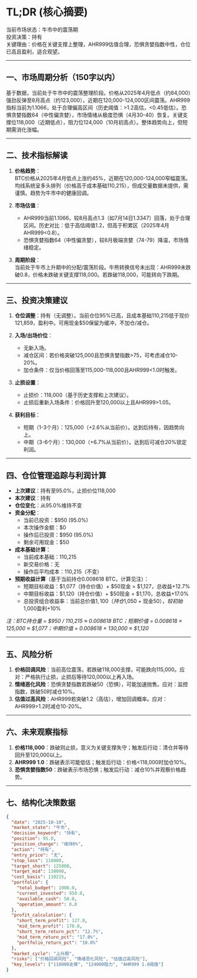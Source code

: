 # TL;DR (核心摘要)
当前市场状态：牛市中的震荡期  
投资决策：持有  
关键理由：价格在关键支撑上整理，AHR999估值合理，恐惧贪婪指数中性，仓位已高且盈利，适合观望。

---

## 一、市场周期分析（150字以内）
基于数据，当前处于牛市中的震荡整理阶段。价格从2025年4月低点（约84,000）强劲反弹至8月高点（约123,000），近期在120,000-124,000区间震荡。AHR999指标当前为1.1066，处于合理偏高区间（历史阈值：>1.2高估，<0.45低估）。恐惧贪婪指数64（中性偏贪婪），市场情绪从极度恐惧（4月30-40）恢复。关键支撑位118,000（近期低点），阻力位124,000（10月初高点）。整体趋势向上，但短期需消化涨幅。

---

## 二、技术指标解读
1. **价格趋势**：  
   BTC价格从2025年4月低点上涨约45%，近期在120,000-124,000窄幅震荡。均线系统呈多头排列（价格高于成本基础110,215），但成交量数据未提供，需谨慎。趋势为牛市中的健康回调。

2. **市场估值**：  
   - AHR999当前1.1066，较8月高点1.3（如7月14日1.3347）回落，处于合理区间。历史对比：低于高估阈值1.2，但高于积累区（2025年4月AHR999<0.8）。  
   - 恐惧贪婪指数64（中性偏贪婪），较8月极端贪婪（74-79）降温，市场情绪稳定。

3. **周期阶段**：  
   当前处于牛市上升期中的分配/震荡阶段。牛熊转换信号未出现：AHR999未跌破0.8，价格未跌破关键支撑118,000。若跌破118,000，可能转向下跌期。

---

## 三、投资决策建议
1. **仓位调整**：持有（无调整）。当前仓位95%已高，且成本基础110,215低于现价121,859，盈利中。可用现金$50保留为缓冲，不加仓/减仓。

2. **入场/出场价位**：  
   - 无新入场。  
   - 减仓区间：若价格突破125,000且恐惧贪婪指数>75，可考虑减仓10-20%。  
   - 加仓条件：仅当价格回落至115,000-118,000且AHR999<1.0时触发。

3. **止损设置**：  
   - 止损价：118,000（基于历史支撑和上次建议）。  
   - 止损后重新入场条件：价格回升至120,000以上且AHR999>1.05。

4. **获利目标**：  
   - 短期（1-3个月）：125,000（+2.6%从当前价）。达到后持有，因趋势向上。  
   - 中期（3-6个月）：130,000（+6.7%从当前价）。达到后可减仓20%锁定利润。

---

## 四、仓位管理追踪与利润计算
- **上次建议**：持有至95.0%，止损价位118,000  
- **本次建议**：持有  
- **仓位变化**：从95.0%维持不变  
- **资金分配**：  
  - 当前已投资：$950 (95.0%)  
  - 本次操作金额：$0  
  - 操作后已投资：$950 (95.0%)  
  - 剩余可用现金：$50  
- **成本基础计算**：  
  - 当前成本基础：110,215  
  - 新交易价格：无  
  - 操作后平均成本：110,215（不变）  
- **预期收益计算**（基于当前持仓0.008618 BTC，计算见注）：  
  - 短期目标收益：$1,077（持仓价值）+ $50现金 = $1,127，总收益+12.7%  
  - 中期目标收益：$1,120（持仓价值）+ $50现金 = $1,170，总收益+17.0%  
  - 总投资组合收益率：当前总价值$1,100（持仓$1,050 + 现金$50），较初始$1,000盈利+10%  

*注：BTC持仓量 = $950 / 110,215 ≈ 0.008618 BTC；短期价值 = 0.008618 × 125,000 ≈ $1,077；中期价值 = 0.008618 × 130,000 ≈ $1,120*

---

## 五、风险分析
1. **价格回调风险**：当前高位震荡，若跌破118,000支撑，可能跌向115,000。应对：严格执行止损，止损后等待120,000以上再入场。  
2. **情绪恶化风险**：恐惧贪婪指数若跌破50（恐惧），可能加速抛售。应对：监控指数，跌破50时减仓10%。  
3. **估值过高风险**：AHR999若突破1.2（高估），增加回调概率。应对：AHR999>1.2时减仓10-20%。

---

## 六、未来观察指标
1. **价格118,000**：跌破则止损，意义为关键支撑失守；触发后行动：清仓并等待回升至120,000以上。  
2. **AHR999 1.0**：跌破表示可能低估；触发后行动：价格<118,000时加仓10%。  
3. **恐惧贪婪指数50**：跌破表示市场恐惧；触发后行动：减仓10%并观察价格趋势。

---

## 七、结构化决策数据
```json
{
  "date": "2025-10-10",
  "market_state": "牛市",
  "decision_keyword": "持有",
  "position": 95.0,
  "position_change": "维持0%",
  "action": "持有",
  "entry_price": "无",
  "stop_loss": 118000,
  "target_short": 125000,
  "target_mid": 130000,
  "cost_basis": 110215,
  "portfolio": {
    "total_budget": 1000.0,
    "current_invested": 950.0,
    "available_cash": 50.0,
    "operation_amount": 0.0
  },
  "profit_calculation": {
    "short_term_profit": 127.0,
    "mid_term_profit": 170.0,
    "short_term_return_pct": "12.7%",
    "mid_term_return_pct": "17.0%",
    "portfolio_return_pct": "10.0%"
  },
  "market_cycle": "上升期",
  "risks": ["价格回调风险", "情绪恶化风险", "估值过高风险"],
  "key_levels": ["118000支撑", "124000阻力", "AHR999 1.0阈值"]
}
```